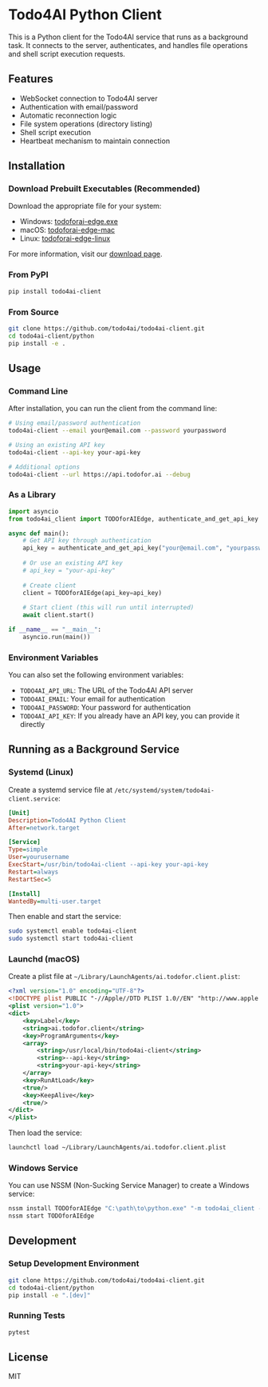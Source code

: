 # Todo4AI Python Client

This is a Python client for the Todo4AI service that runs as a background task. It connects to the server, authenticates, and handles file operations and shell script execution requests.

## Features

- WebSocket connection to Todo4AI server
- Authentication with email/password
- Automatic reconnection logic
- File system operations (directory listing)
- Shell script execution
- Heartbeat mechanism to maintain connection

## Installation

### Download Prebuilt Executables (Recommended)

Download the appropriate file for your system:
- Windows: [todoforai-edge.exe](https://todoforai-edge.r2.cloudflarestorage.com/edge/latest/todoforai-edge.exe)
- macOS: [todoforai-edge-mac](https://todoforai-edge.r2.cloudflarestorage.com/edge/latest/todoforai-edge-mac)
- Linux: [todoforai-edge-linux](https://todoforai-edge.r2.cloudflarestorage.com/edge/latest/todoforai-edge-linux)

For more information, visit our [download page](https://todoforai.com/downloads).

### From PyPI

```bash
pip install todo4ai-client
```

### From Source

```bash
git clone https://github.com/todo4ai/todo4ai-client.git
cd todo4ai-client/python
pip install -e .
```

## Usage

### Command Line

After installation, you can run the client from the command line:

```bash
# Using email/password authentication
todo4ai-client --email your@email.com --password yourpassword

# Using an existing API key
todo4ai-client --api-key your-api-key

# Additional options
todo4ai-client --url https://api.todofor.ai --debug
```

### As a Library

```python
import asyncio
from todo4ai_client import TODOforAIEdge, authenticate_and_get_api_key

async def main():
    # Get API key through authentication
    api_key = authenticate_and_get_api_key("your@email.com", "yourpassword")
    
    # Or use an existing API key
    # api_key = "your-api-key"
    
    # Create client
    client = TODOforAIEdge(api_key=api_key)
    
    # Start client (this will run until interrupted)
    await client.start()

if __name__ == "__main__":
    asyncio.run(main())
```

### Environment Variables

You can also set the following environment variables:

- `TODO4AI_API_URL`: The URL of the Todo4AI API server
- `TODO4AI_EMAIL`: Your email for authentication
- `TODO4AI_PASSWORD`: Your password for authentication
- `TODO4AI_API_KEY`: If you already have an API key, you can provide it directly

## Running as a Background Service

### Systemd (Linux)

Create a systemd service file at `/etc/systemd/system/todo4ai-client.service`:

```ini
[Unit]
Description=Todo4AI Python Client
After=network.target

[Service]
Type=simple
User=yourusername
ExecStart=/usr/bin/todo4ai-client --api-key your-api-key
Restart=always
RestartSec=5

[Install]
WantedBy=multi-user.target
```

Then enable and start the service:

```bash
sudo systemctl enable todo4ai-client
sudo systemctl start todo4ai-client
```

### Launchd (macOS)

Create a plist file at `~/Library/LaunchAgents/ai.todofor.client.plist`:

```xml
<?xml version="1.0" encoding="UTF-8"?>
<!DOCTYPE plist PUBLIC "-//Apple//DTD PLIST 1.0//EN" "http://www.apple.com/DTDs/PropertyList-1.0.dtd">
<plist version="1.0">
<dict>
    <key>Label</key>
    <string>ai.todofor.client</string>
    <key>ProgramArguments</key>
    <array>
        <string>/usr/local/bin/todo4ai-client</string>
        <string>--api-key</string>
        <string>your-api-key</string>
    </array>
    <key>RunAtLoad</key>
    <true/>
    <key>KeepAlive</key>
    <true/>
</dict>
</plist>
```

Then load the service:

```bash
launchctl load ~/Library/LaunchAgents/ai.todofor.client.plist
```

### Windows Service

You can use NSSM (Non-Sucking Service Manager) to create a Windows service:

```bash
nssm install TODOforAIEdge "C:\path\to\python.exe" "-m todo4ai_client --api-key your-api-key"
nssm start TODOforAIEdge
```

## Development

### Setup Development Environment

```bash
git clone https://github.com/todo4ai/todo4ai-client.git
cd todo4ai-client/python
pip install -e ".[dev]"
```

### Running Tests

```bash
pytest
```

## License

MIT
